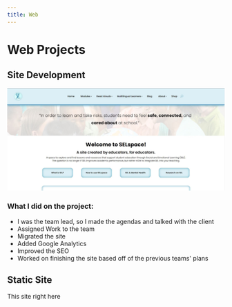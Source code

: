 ```yaml
---
title: Web
---
```


# Web Projects

## Site Development
![SELspace Home Page](.vuepress/img/web/selspacebad.jpg)
### What I did on the project:
* I was the team lead, so I made the agendas and talked with the client
* Assigned Work to the team
* Migrated the site
* Added Google Analytics
* Improved the SEO
* Worked on finishing the site based off of the previous teams' plans 



## Static Site
This site right here